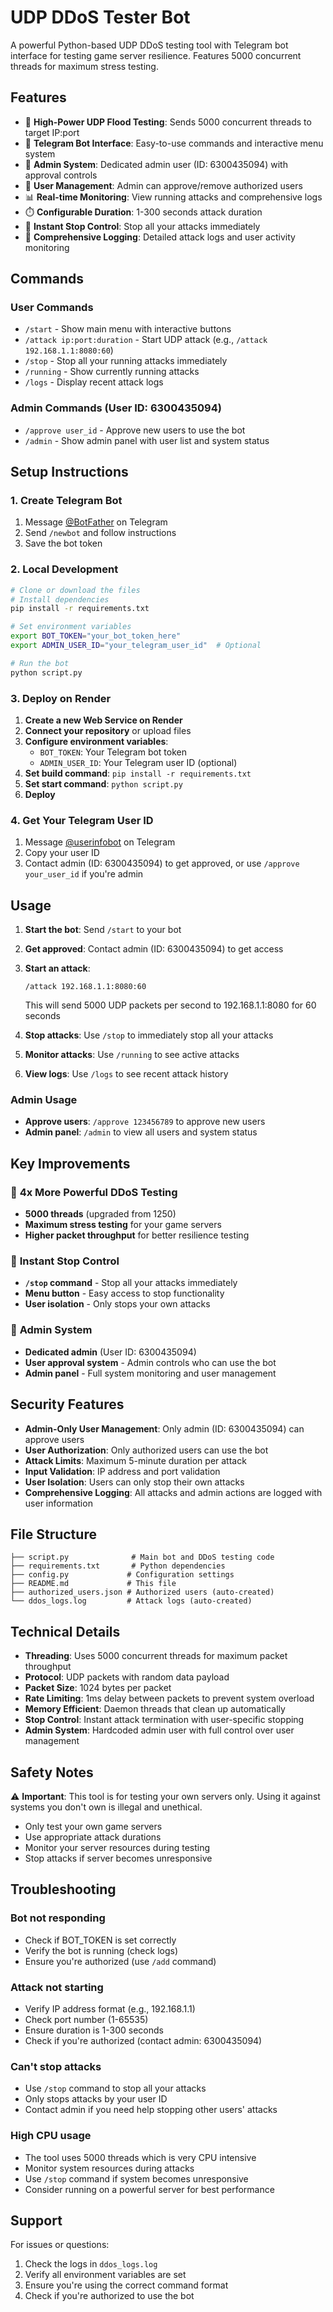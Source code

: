 # UDP DDoS Tester Bot

A powerful Python-based UDP DDoS testing tool with Telegram bot interface for testing game server resilience. Features 5000 concurrent threads for maximum stress testing.

## Features

- 🚀 **High-Power UDP Flood Testing**: Sends 5000 concurrent threads to target IP:port
- 🤖 **Telegram Bot Interface**: Easy-to-use commands and interactive menu system
- 👑 **Admin System**: Dedicated admin user (ID: 6300435094) with approval controls
- 👥 **User Management**: Admin can approve/remove authorized users
- 📊 **Real-time Monitoring**: View running attacks and comprehensive logs
- ⏱️ **Configurable Duration**: 1-300 seconds attack duration
- 🛑 **Instant Stop Control**: Stop all your attacks immediately
- 📝 **Comprehensive Logging**: Detailed attack logs and user activity monitoring

## Commands

### User Commands
- `/start` - Show main menu with interactive buttons
- `/attack ip:port:duration` - Start UDP attack (e.g., `/attack 192.168.1.1:8080:60`)
- `/stop` - Stop all your running attacks immediately
- `/running` - Show currently running attacks
- `/logs` - Display recent attack logs

### Admin Commands (User ID: 6300435094)
- `/approve user_id` - Approve new users to use the bot
- `/admin` - Show admin panel with user list and system status

## Setup Instructions

### 1. Create Telegram Bot

1. Message [@BotFather](https://t.me/botfather) on Telegram
2. Send `/newbot` and follow instructions
3. Save the bot token

### 2. Local Development

```bash
# Clone or download the files
# Install dependencies
pip install -r requirements.txt

# Set environment variables
export BOT_TOKEN="your_bot_token_here"
export ADMIN_USER_ID="your_telegram_user_id"  # Optional

# Run the bot
python script.py
```

### 3. Deploy on Render

1. **Create a new Web Service on Render**
2. **Connect your repository** or upload files
3. **Configure environment variables**:
   - `BOT_TOKEN`: Your Telegram bot token
   - `ADMIN_USER_ID`: Your Telegram user ID (optional)
4. **Set build command**: `pip install -r requirements.txt`
5. **Set start command**: `python script.py`
6. **Deploy**

### 4. Get Your Telegram User ID

1. Message [@userinfobot](https://t.me/userinfobot) on Telegram
2. Copy your user ID
3. Contact admin (ID: 6300435094) to get approved, or use `/approve your_user_id` if you're admin

## Usage

1. **Start the bot**: Send `/start` to your bot
2. **Get approved**: Contact admin (ID: 6300435094) to get access
3. **Start an attack**: 
   ```
   /attack 192.168.1.1:8080:60
   ```
   This will send 5000 UDP packets per second to 192.168.1.1:8080 for 60 seconds

4. **Stop attacks**: Use `/stop` to immediately stop all your attacks
5. **Monitor attacks**: Use `/running` to see active attacks
6. **View logs**: Use `/logs` to see recent attack history

### Admin Usage
- **Approve users**: `/approve 123456789` to approve new users
- **Admin panel**: `/admin` to view all users and system status

## Key Improvements

### 🚀 **4x More Powerful DDoS Testing**
- **5000 threads** (upgraded from 1250)
- **Maximum stress testing** for your game servers
- **Higher packet throughput** for better resilience testing

### 🛑 **Instant Stop Control**
- **`/stop` command** - Stop all your attacks immediately
- **Menu button** - Easy access to stop functionality
- **User isolation** - Only stops your own attacks

### 👑 **Admin System**
- **Dedicated admin** (User ID: 6300435094)
- **User approval system** - Admin controls who can use the bot
- **Admin panel** - Full system monitoring and user management

## Security Features

- **Admin-Only User Management**: Only admin (ID: 6300435094) can approve users
- **User Authorization**: Only authorized users can use the bot
- **Attack Limits**: Maximum 5-minute duration per attack
- **Input Validation**: IP address and port validation
- **User Isolation**: Users can only stop their own attacks
- **Comprehensive Logging**: All attacks and admin actions are logged with user information

## File Structure

```
├── script.py              # Main bot and DDoS testing code
├── requirements.txt       # Python dependencies
├── config.py             # Configuration settings
├── README.md             # This file
├── authorized_users.json # Authorized users (auto-created)
└── ddos_logs.log         # Attack logs (auto-created)
```

## Technical Details

- **Threading**: Uses 5000 concurrent threads for maximum packet throughput
- **Protocol**: UDP packets with random data payload
- **Packet Size**: 1024 bytes per packet
- **Rate Limiting**: 1ms delay between packets to prevent system overload
- **Memory Efficient**: Daemon threads that clean up automatically
- **Stop Control**: Instant attack termination with user-specific stopping
- **Admin System**: Hardcoded admin user with full control over user management

## Safety Notes

⚠️ **Important**: This tool is for testing your own servers only. Using it against systems you don't own is illegal and unethical.

- Only test your own game servers
- Use appropriate attack durations
- Monitor your server resources during testing
- Stop attacks if server becomes unresponsive

## Troubleshooting

### Bot not responding
- Check if BOT_TOKEN is set correctly
- Verify the bot is running (check logs)
- Ensure you're authorized (use `/add` command)

### Attack not starting
- Verify IP address format (e.g., 192.168.1.1)
- Check port number (1-65535)
- Ensure duration is 1-300 seconds
- Check if you're authorized (contact admin: 6300435094)

### Can't stop attacks
- Use `/stop` command to stop all your attacks
- Only stops attacks by your user ID
- Contact admin if you need help stopping other users' attacks

### High CPU usage
- The tool uses 5000 threads which is very CPU intensive
- Monitor system resources during attacks
- Use `/stop` command if system becomes unresponsive
- Consider running on a powerful server for best performance

## Support

For issues or questions:
1. Check the logs in `ddos_logs.log`
2. Verify all environment variables are set
3. Ensure you're using the correct command format
4. Check if you're authorized to use the bot
